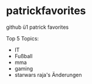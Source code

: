 # patrickfavorites
github ü1 patrick favorites

Top 5 Topics:
- IT
- Fußball
- mma
- gaming
- starwars
raja's Änderungen
